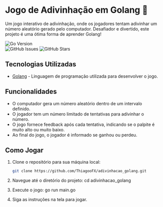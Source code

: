 # Jogo de Adivinhação em Golang 🎲

Um jogo interativo de adivinhação, onde os jogadores tentam adivinhar um número aleatório gerado pelo computador. Desafiador e divertido, este projeto é uma ótima forma de aprender Golang!

![Go Version](https://img.shields.io/badge/go-1.20.0-blue.svg)  
![GitHub Issues](https://img.shields.io/github/issues/seu_usuario/nome_do_repositorio.svg) 
![GitHub Stars](https://img.shields.io/github/stars/seu_usuario/nome_do_repositorio.svg) 

## Tecnologias Utilizadas

- [Golang](https://golang.org/) - Linguagem de programação utilizada para desenvolver o jogo.

## Funcionalidades

- O computador gera um número aleatório dentro de um intervalo definido.
- O jogador tem um número limitado de tentativas para adivinhar o número.
- O jogo fornece feedback após cada tentativa, indicando se o palpite é muito alto ou muito baixo.
- Ao final do jogo, o jogador é informado se ganhou ou perdeu.

## Como Jogar

1. Clone o repositório para sua máquina local:
   ```bash
   git clone https://github.com/ThiagooFX/adivinhacao_golang.git
   
2. Navegue até o diretório do projeto:
   cd adivinhacao_golang
   
3. Execute o jogo:
   go run main.go

4. Siga as instruções na tela para jogar.
